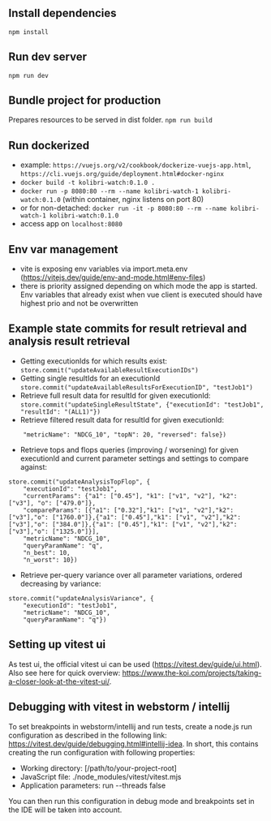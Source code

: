 ## Install dependencies
```npm install```

## Run dev server
```npm run dev```

## Bundle project for production
Prepares resources to be served in dist folder.
```npm run build```

## Run dockerized
- example: ```https://vuejs.org/v2/cookbook/dockerize-vuejs-app.html```, ```https://cli.vuejs.org/guide/deployment.html#docker-nginx```
- ```docker build -t kolibri-watch:0.1.0 .```
- ```docker run -p 8080:80 --rm --name kolibri-watch-1 kolibri-watch:0.1.0``` (within container, nginx listens on port 80)
- or for non-detached: ```docker run -it -p 8080:80 --rm --name kolibri-watch-1 kolibri-watch:0.1.0```
- access app on ```localhost:8080```

## Env var management
- vite is exposing env variables via import.meta.env (https://vitejs.dev/guide/env-and-mode.html#env-files)
- there is priority assigned depending on which mode the app is started. Env variables that already exist when
vue client is executed should have highest prio and not be overwritten

## Example state commits for result retrieval and analysis result retrieval
- Getting executionIds for which results exist: 
```store.commit("updateAvailableResultExecutionIDs")```
- Getting single resultIds for an executionId
```store.commit("updateAvailableResultsForExecutionID", "testJob1")```
- Retrieve full result data for resultId for given executionId:
```store.commit("updateSingleResultState", {"executionId": "testJob1", "resultId": "(ALL1)"})```
- Retrieve filtered result data for resultId for given executionId:
```store.commit("updateSingleResultStateFiltered", {"executionId": "testJob1", "resultId": "(ALL1)",
    "metricName": "NDCG_10", "topN": 20, "reversed": false})
```
- Retrieve tops and flops queries (improving / worsening) for given executionId and current parameter settings and 
settings to compare against:
```
store.commit("updateAnalysisTopFlop", {
    "executionId": "testJob1",
    "currentParams": {"a1": ["0.45"], "k1": ["v1", "v2"], "k2": ["v3"], "o": ["479.0"]},
    "compareParams": [{"a1": ["0.32"],"k1": ["v1", "v2"],"k2": ["v3"],"o": ["1760.0"]},{"a1": ["0.45"],"k1": ["v1", "v2"],"k2": ["v3"],"o": ["384.0"]},{"a1": ["0.45"],"k1": ["v1", "v2"],"k2": ["v3"],"o": ["1325.0"]}],
    "metricName": "NDCG_10",
    "queryParamName": "q",
    "n_best": 10,
    "n_worst": 10})
```
- Retrieve per-query variance over all parameter variations, ordered decreasing by variance:
```
store.commit("updateAnalysisVariance", {
    "executionId": "testJob1",
    "metricName": "NDCG_10",
    "queryParamName": "q"})
```


## Setting up vitest ui
As test ui, the official vitest ui can be used (https://vitest.dev/guide/ui.html).
Also see here for quick overview: https://www.the-koi.com/projects/taking-a-closer-look-at-the-vitest-ui/.

## Debugging with vitest in webstorm / intellij
To set breakpoints in webstorm/intellij and run tests, create a node.js 
run configuration as described in the following link:
https://vitest.dev/guide/debugging.html#intellij-idea.
In short, this contains creating the run configuration with following 
properties:
- Working directory: [/path/to/your-project-root]
- JavaScript file: ./node_modules/vitest/vitest.mjs
- Application parameters: run --threads false

You can then run this configuration in debug mode and breakpoints set in the 
IDE will be taken into account.